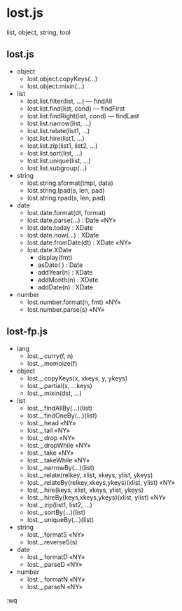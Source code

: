 # lost.js

list, object, string, tool

## lost.js

- object
  - lost.object.copyKeys(...)
  - lost.object.mixin(...)
- list
  - lost.list.filter(list, ...) — findAll
  - lost.list.find(list, cond) — findFirst
  - lost.list.findRight(list, cond) — findLast
  - lost.list.narrow(list, ...)
  - lost.list.relate(list1, ...)
  - lost.list.hire(list1, ...)
  - lost.list.zip(list1, list2, ...)
  - lost.list.sort(list, ...)
  - lost.list.unique(list, ...)
  - lost.list.subgroup(...)
- string
  - lost.string.sformat(tmpl, data)
  - lost.string.lpad(s, len, pad)
  - lost.string.rpad(s, len, pad)
- date
  - lost.date.format(dt, format)
  - lost.date.parse(...) : Date «NY»
  - lost.date.today : XDate
  - lost.date.now(...) : XDate
  - lost.date.fromDate(dt) : XDate «NY»
  - lost.date.XDate
    - display(fmt)
    - asDate( ) : Date
    - addYear(n) : XDate
    - addMonth(n) : XDate
    - addDate(n) : XDate
- number
  - lost.number.format(n, fmt) «NY»
  - lost.number.parse(s) «NY»

## lost-fp.js

- lang
  - lost._.curry(f, n)
  - lost._.memoize(f)
- object
  - lost._.copyKeys(x, xkeys, y, ykeys)
  - lost._.partial(x, ...keys)
  - lost._.mixin(dst, ...)
- list
  - lost._.findAllBy(...)(list)
  - lost._.findOneBy(...)(list)
  - lost._.head «NY»
  - lost._.tail «NY»
  - lost._.drop «NY»
  - lost._.dropWhile «NY»
  - lost._.take «NY»
  - lost._.takeWhile «NY»
  - lost._.narrowBy(...)(list)
  - lost._.relate(relkey, xlist, xkeys, ylist, ykeys)
  - lost._.relateBy(relkey,xkeys,ykeys)(xlist, ylist) «NY»
  - lost._.hire(keys, xlist, xkeys, ylist, ykeys)
  - lost._.hireBy(keys,xkeys,ykeys)(xlist, ylist) «NY»
  - lost._.zip(list1, list2, ...)
  - lost._.sortBy(...)(list)
  - lost._.uniqueBy(...)(list)
- string
  - lost._.formatS «NY»
  - lost._.reverseS(s)
- date
  - lost._.formatD «NY»
  - lost._.parseD «NY»
- number
  - lost._.formatN «NY»
  - lost._.parseN «NY»

:wq
